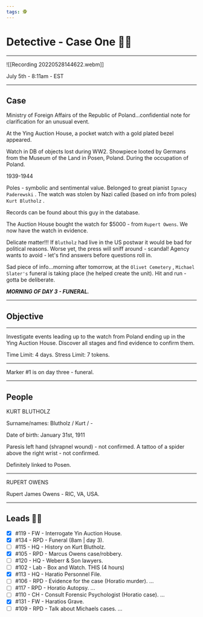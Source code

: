 ```yaml
---
tags: 🕵
---
```


# Detective - Case One 🕵‍♀
---


![[Recording 20220528144622.webm]]

July 5th - 8:11am - EST

---

## Case

Ministry of Foreign Affairs of the Republic of Poland...confidential note for clarification for an unusual event.

At the Ying Auction House, a pocket watch with a gold plated bezel appeared.

Watch in DB of objects lost during WW2. Showpiece looted by Germans from the Museum of the Land in Posen, Poland. During the occupation of Poland.

1939-1944

Poles - symbolic and sentimental value. Belonged to great pianist `Ignacy Paderewski` . The watch was stolen by Nazi called (based on info from poles) `Kurt Blutholz` .

Records can be found about this guy in the database.

The Auction House bought the watch for $5000 - from `Rupert Owens`. We now have the watch in evidence.

Delicate matter!!! If `Blutholz` had live in the US postwar it would be bad for political reasons. Worse yet, the press will sniff around - scandal! Agency wants to avoid - let's find answers before questions roll in.

Sad piece of info...morning after tomorrow, at the `Olivet Cemetery` , `Michael Slater's` funeral is taking place (he helped create the unit). Hit and run - gotta be deliberate.

***MORNING OF DAY 3 - FUNERAL.***

---

## Objective
---

Investigate events leading up to the watch from Poland ending up in the Ying Auction House. Discover all stages and find evidence to confirm them.

Time Limit: 4 days.
Stress Limit: 7 tokens.

---

Marker #1 is on day three - funeral.

---

## People

KURT BLUTHOLZ

Surname/names: Blutholz / Kurt / -

Date of birth: January 31st, 1911

Paresis left hand (shrapnel wound) - not confirmed.
A tattoo of a spider above the right wrist - not confirmed.

Definitely linked to Posen.

---

RUPERT OWENS

Rupert James Owens - RIC, VA, USA.

---

## Leads 🕵‍♀

- [x] #119 - FW - Interrogate Yin Auction House.
- [x] #134 - RPD - Funeral (8am | day 3).
- [ ] #115 - HQ - History on Kurt Blutholz.
- [x] #105 - RPD - Marcus Owens case/robbery.
- [ ] #120 - HQ - Weberr & Son lawyers.
- [ ] #102 - Lab - Box and Watch. THIS (4 hours)
- [x] #113 - HQ - Haratio Personnel File.
- [ ] #106 - RPD - Evidence for the case (Horatio murder). ...
- [ ] #117 - RPD - Horatio Autopsy. ...
- [ ] #110 - CH - Consult Forensic Psychologist (Horatio case). ...
- [x] #131 - FW - Haratios Grave.
- [ ] #109 - RPD - Talk about Michaels cases. ...